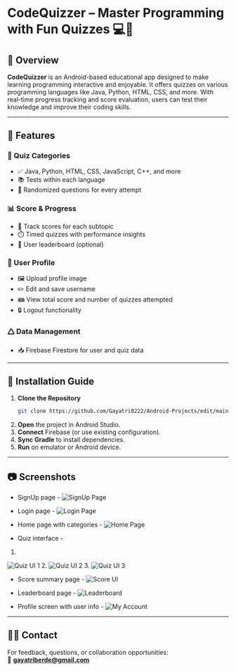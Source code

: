 # CodeQuizzer – Master Programming with Fun Quizzes 💻📱

## 📖 Overview

**CodeQuizzer** is an Android-based educational app designed to make learning programming interactive and enjoyable. It offers quizzes on various programming languages like Java, Python, HTML, CSS, and more. With real-time progress tracking and score evaluation, users can test their knowledge and improve their coding skills.

---

## 🚀 Features

### 🧹 Quiz Categories
- ✅ Java, Python, HTML, CSS, JavaScript, C++, and more
- 📚 Tests within each language
- 🔄 Randomized questions for every attempt

### 📊 Score & Progress
- 🎯 Track scores for each subtopic
- ⏱️ Timed quizzes with performance insights
- 🏅 User leaderboard (optional)

### 👤 User Profile
- 🖼️ Upload profile image
- ✏️ Edit and save username
- 📾 View total score and number of quizzes attempted
- 🔒 Logout functionality

### 🛆 Data Management
- 📥 Firebase Firestore for user and quiz data

---

## 📲 Installation Guide

1. **Clone the Repository**
   ```bash
   git clone https://github.com/Gayatri0222/Android-Projects/edit/main/CodeQuizzer,git
   ```
2. **Open** the project in Android Studio.
3. **Connect** Firebase (or use existing configuration).
4. **Sync Gradle** to install dependencies.
5. **Run** on emulator or Android device.

---

## 📷 Screenshots

- SignUp page -
![SignUp Page](https://github.com/user-attachments/assets/c133bab0-aa2f-4c3b-87ac-5fd83f202c84)

- Login page -
![Login Page](https://github.com/user-attachments/assets/b42469e8-bc1f-4e92-80e4-c7d2e6384148)

- Home page with categories -
![Home Page](https://github.com/user-attachments/assets/5ec32b09-243a-4bbc-9480-acb33456c748)

- Quiz interface - 

1.
![Quiz UI 1](https://github.com/user-attachments/assets/92eab548-157b-47d2-8329-d9d3369daf45)
2.
![Quiz UI 2](https://github.com/user-attachments/assets/34483c19-9b9e-4246-9090-4bc5fc839024)
3.
![Quiz UI 3](https://github.com/user-attachments/assets/d414d632-72e6-4337-a241-e79db8c7b57a)

- Score summary page -
![Score UI](https://github.com/user-attachments/assets/13386eef-5879-4ef3-9eb3-eb52457af29b)

- Leaderboard page -
![Leaderboard](https://github.com/user-attachments/assets/d33a7c12-8a62-437f-b43d-5218b7a8f222)

- Profile screen with user info - 
![My Account](https://github.com/user-attachments/assets/5d88a283-0214-41a5-b085-fc0db4a4b118)

---

## 🙋‍♀️ Contact

For feedback, questions, or collaboration opportunities:  
📧 **gayatriberde@gmail.com**

